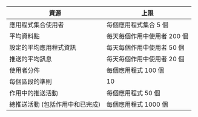| 資源 | 上限 |
| --- | --- |
| 應用程式集合使用者 |每個應用程式集合 5 個 |
| 平均資料點 |每天每個作用中使用者 200 個 |
| 設定的平均應用程式資訊 |每天每個作用中使用者 50 個 |
| 推送的平均訊息 |每天每個作用中使用者 20 個 |
| 使用者分佈 |每個應用程式 100 個 |
| 每個區段的準則 |10 |
| 作用中的推送活動 |每個應用程式 50 個 |
| 總推送活動 (包括作用中和已完成) |每個應用程式 1000 個 |

